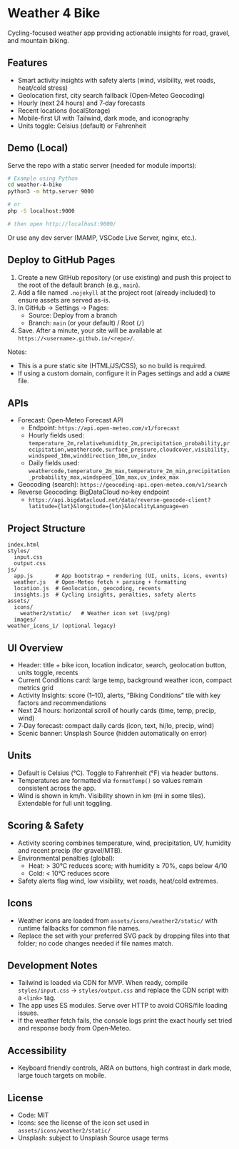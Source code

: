 # Weather 4 Bike

Cycling-focused weather app providing actionable insights for road, gravel, and mountain biking.

## Features

- Smart activity insights with safety alerts (wind, visibility, wet roads, heat/cold stress)
- Geolocation first, city search fallback (Open‑Meteo Geocoding)
- Hourly (next 24 hours) and 7‑day forecasts
- Recent locations (localStorage)
- Mobile-first UI with Tailwind, dark mode, and iconography
- Units toggle: Celsius (default) or Fahrenheit

## Demo (Local)

Serve the repo with a static server (needed for module imports):

```bash
# Example using Python
cd weather-4-bike
python3 -m http.server 9000

# or
php -S localhost:9000

# then open http://localhost:9000/
```

Or use any dev server (MAMP, VSCode Live Server, nginx, etc.).

## Deploy to GitHub Pages

1. Create a new GitHub repository (or use existing) and push this project to the root of the default branch (e.g., `main`).
2. Add a file named `.nojekyll` at the project root (already included) to ensure assets are served as-is.
3. In GitHub → Settings → Pages:
   - Source: Deploy from a branch
   - Branch: `main` (or your default) / Root (`/`)
4. Save. After a minute, your site will be available at `https://<username>.github.io/<repo>/`.

Notes:
- This is a pure static site (HTML/JS/CSS), so no build is required.
- If using a custom domain, configure it in Pages settings and add a `CNAME` file.

## APIs

- Forecast: Open‑Meteo Forecast API
  - Endpoint: `https://api.open-meteo.com/v1/forecast`
  - Hourly fields used: `temperature_2m,relativehumidity_2m,precipitation_probability,precipitation,weathercode,surface_pressure,cloudcover,visibility,windspeed_10m,winddirection_10m,uv_index`
  - Daily fields used: `weathercode,temperature_2m_max,temperature_2m_min,precipitation_probability_max,windspeed_10m_max,uv_index_max`
- Geocoding (search): `https://geocoding-api.open-meteo.com/v1/search`
- Reverse Geocoding: BigDataCloud no‑key endpoint
  - `https://api.bigdatacloud.net/data/reverse-geocode-client?latitude={lat}&longitude={lon}&localityLanguage=en`

## Project Structure

```
index.html
styles/
  input.css
  output.css
js/
  app.js       # App bootstrap + rendering (UI, units, icons, events)
  weather.js   # Open‑Meteo fetch + parsing + formatting
  location.js  # Geolocation, geocoding, recents
  insights.js  # Cycling insights, penalties, safety alerts
assets/
  icons/
    weather2/static/   # Weather icon set (svg/png)
  images/
weather_icons_1/ (optional legacy)
```

## UI Overview

- Header: title + bike icon, location indicator, search, geolocation button, units toggle, recents
- Current Conditions card: large temp, background weather icon, compact metrics grid
- Activity Insights: score (1–10), alerts, “Biking Conditions” tile with key factors and recommendations
- Next 24 hours: horizontal scroll of hourly cards (time, temp, precip, wind)
- 7‑Day forecast: compact daily cards (icon, text, hi/lo, precip, wind)
- Scenic banner: Unsplash Source (hidden automatically on error)

## Units

- Default is Celsius (°C). Toggle to Fahrenheit (°F) via header buttons.
- Temperatures are formatted via `formatTemp()` so values remain consistent across the app.
- Wind is shown in km/h. Visibility shown in km (mi in some tiles). Extendable for full unit toggling.

## Scoring & Safety

- Activity scoring combines temperature, wind, precipitation, UV, humidity and recent precip (for gravel/MTB).
- Environmental penalties (global):
  - Heat: > 30°C reduces score; with humidity ≥ 70%, caps below 4/10
  - Cold: < 10°C reduces score
- Safety alerts flag wind, low visibility, wet roads, heat/cold extremes.

## Icons

- Weather icons are loaded from `assets/icons/weather2/static/` with runtime fallbacks for common file names.
- Replace the set with your preferred SVG pack by dropping files into that folder; no code changes needed if file names match.

## Development Notes

- Tailwind is loaded via CDN for MVP. When ready, compile `styles/input.css` → `styles/output.css` and replace the CDN script with a `<link>` tag.
- The app uses ES modules. Serve over HTTP to avoid CORS/file loading issues.
- If the weather fetch fails, the console logs print the exact hourly set tried and response body from Open‑Meteo.

## Accessibility

- Keyboard friendly controls, ARIA on buttons, high contrast in dark mode, large touch targets on mobile.

## License

- Code: MIT
- Icons: see the license of the icon set used in `assets/icons/weather2/static/`
- Unsplash: subject to Unsplash Source usage terms
